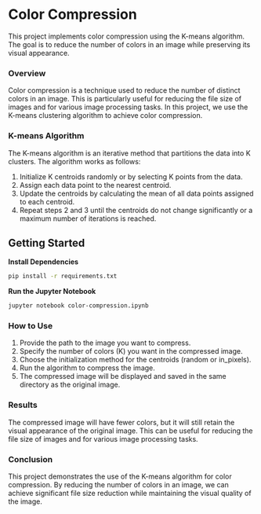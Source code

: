 # Color Compression
This project implements color compression using the K-means algorithm. The goal is to reduce the number of colors in an image while preserving its visual appearance.

### Overview
Color compression is a technique used to reduce the number of distinct colors in an image. This is particularly useful for reducing the file size of images and for various image processing tasks. In this project, we use the K-means clustering algorithm to achieve color compression.

### K-means Algorithm
The K-means algorithm is an iterative method that partitions the data into K clusters. The algorithm works as follows:
1. Initialize K centroids randomly or by selecting K points from the data.
2. Assign each data point to the nearest centroid.
3. Update the centroids by calculating the mean of all data points assigned to each centroid.
4. Repeat steps 2 and 3 until the centroids do not change significantly or a maximum number of iterations is reached.

## Getting Started
**Install Dependencies**
```bash
pip install -r requirements.txt
```

**Run the Jupyter Notebook**

```bash
jupyter notebook color-compression.ipynb
```

### How to Use
1. Provide the path to the image you want to compress.
2. Specify the number of colors (K) you want in the compressed image.
3. Choose the initialization method for the centroids (random or in_pixels).
4. Run the algorithm to compress the image.
5. The compressed image will be displayed and saved in the same directory as the original image.

### Results
The compressed image will have fewer colors, but it will still retain the visual appearance of the original image. This can be useful for reducing the file size of images and for various image processing tasks.

### Conclusion
This project demonstrates the use of the K-means algorithm for color compression. By reducing the number of colors in an image, we can achieve significant file size reduction while maintaining the visual quality of the image.
